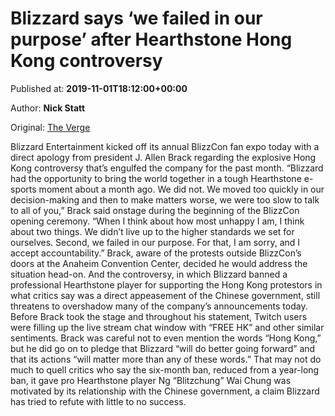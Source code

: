 
# Blizzard says ‘we failed in our purpose’ after Hearthstone Hong Kong controversy

Published at: **2019-11-01T18:12:00+00:00**

Author: **Nick Statt**

Original: [The Verge](https://www.theverge.com/2019/11/1/20944022/blizzard-blizzcon-hearthstone-china-hong-kong-response-j-allen-brack)

Blizzard Entertainment kicked off its annual BlizzCon fan expo today with a direct apology from president J. Allen Brack regarding the explosive Hong Kong controversy that’s engulfed the company for the past month.
“Blizzard had the opportunity to bring the world together in a tough Hearthstone e-sports moment about a month ago. We did not. We moved too quickly in our decision-making and then to make matters worse, we were too slow to talk to all of you,” Brack said onstage during the beginning of the BlizzCon opening ceremony. “When I think about how most unhappy I am, I think about two things. We didn’t live up to the higher standards we set for ourselves. Second, we failed in our purpose. For that, I am sorry, and I accept accountability.”
Brack, aware of the protests outside BlizzCon’s doors at the Anaheim Convention Center, decided he would address the situation head-on. And the controversy, in which Blizzard banned a professional Hearthstone player for supporting the Hong Kong protestors in what critics say was a direct appeasement of the Chinese government, still threatens to overshadow many of the company’s announcements today.
Before Brack took the stage and throughout his statement, Twitch users were filling up the live stream chat window with “FREE HK” and other similar sentiments. Brack was careful not to even mention the words “Hong Kong,” but he did go on to pledge that Blizzard “will do better going forward” and that its actions “will matter more than any of these words.”
That may not do much to quell critics who say the six-month ban, reduced from a year-long ban, it gave pro Hearthstone player Ng “Blitzchung” Wai Chung was motivated by its relationship with the Chinese government, a claim Blizzard has tried to refute with little to no success.
